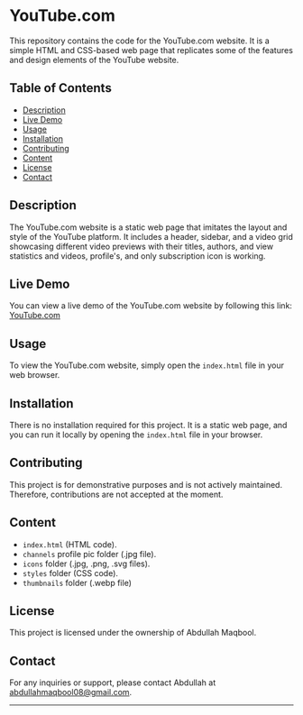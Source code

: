 # YouTube.com

This repository contains the code for the YouTube.com website. It is a simple HTML and CSS-based web page that replicates some of the features and design elements of the YouTube website.

## Table of Contents

- [Description](#description)
- [Live Demo](https://abdullahmaqbool22.github.io/YouTube-Clone/)
- [Usage](#usage)
- [Installation](#installation)
- [Contributing](#contributing)
- [Content](#content)
- [License](#license)
- [Contact](#contact)
  
## Description

The YouTube.com website is a static web page that imitates the layout and style of the YouTube platform. It includes a header, sidebar, and a video grid showcasing different video previews with their titles, authors, and view statistics and videos, profile's, and only subscription icon is working.

## Live Demo

You can view a live demo of the YouTube.com website by following this link: [YouTube.com](https://abdullahmaqbool22.github.io/YouTube-Clone/)

## Usage

To view the YouTube.com website, simply open the `index.html` file in your web browser.

## Installation

There is no installation required for this project. It is a static web page, and you can run it locally by opening the `index.html` file in your browser.

## Contributing

This project is for demonstrative purposes and is not actively maintained. Therefore, contributions are not accepted at the moment.

## Content
- `index.html` (HTML code).
- `channels` profile pic folder (.jpg file).
- `icons` folder (.jpg, .png, .svg files).
- `styles` folder (CSS code).
- `thumbnails` folder (.webp file)

## License

This project is licensed under the ownership of Abdullah Maqbool.

## Contact

For any inquiries or support, please contact Abdullah at abdullahmaqbool08@gmail.com.

---

